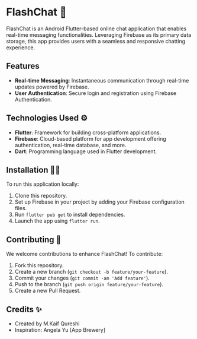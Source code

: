 # FlashChat 📱

FlashChat is an Android Flutter-based online chat application that enables real-time messaging functionalities. Leveraging Firebase as its primary data storage, this app provides users with a seamless and responsive chatting experience.

## Features 

- **Real-time Messaging**: Instantaneous communication through real-time updates powered by Firebase.
- **User Authentication**: Secure login and registration using Firebase Authentication.


## Technologies Used ⚙️

- **Flutter**: Framework for building cross-platform applications.
- **Firebase**: Cloud-based platform for app development offering authentication, real-time database, and more.
- **Dart**: Programming language used in Flutter development.

## Installation 🧑‍🔧

To run this application locally:

1. Clone this repository.
2. Set up Firebase in your project by adding your Firebase configuration files.
3. Run `flutter pub get` to install dependencies.
4. Launch the app using `flutter run`.


## Contributing 💎

We welcome contributions to enhance FlashChat! To contribute:

1. Fork this repository.
2. Create a new branch (`git checkout -b feature/your-feature`).
3. Commit your changes (`git commit -am 'Add feature'`).
4. Push to the branch (`git push origin feature/your-feature`).
5. Create a new Pull Request.

## Credits ✨

- Created by M.Kaif Qureshi
- Inspiration: Angela Yu [App Brewery]

